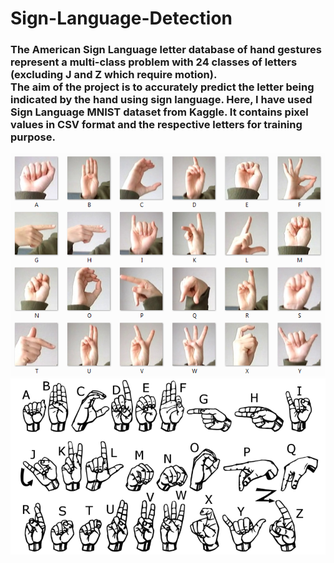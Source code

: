 # Sign-Language-Detection 

### The American Sign Language letter database of hand gestures represent a multi-class problem with 24 classes of letters (excluding J and Z which require motion).<br> The aim of the project is to accurately predict the letter being indicated by the hand using sign language. Here, I have used Sign Language MNIST dataset from Kaggle. It contains pixel values in CSV format and the respective letters for training purpose.

<img src = "amer_sign2.png">
<img src = "american_sign_language.PNG">
